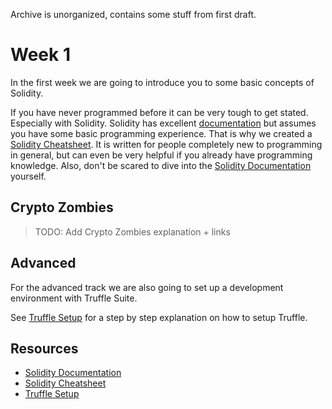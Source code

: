 Archive is unorganized, contains some stuff from first draft.

# Week 1

In the first week we are going to introduce you to some basic concepts of Solidity.

If you have never programmed before it can be very tough to get stated. Especially with Solidity. Solidity has excellent [documentation][solidity documentation] but assumes you have some basic programming experience. That is why we created a [Solidity Cheatsheet]. It is written for people completely new to programming in general, but can even be very helpful if you already have programming knowledge. Also, don't be scared to dive into the [Solidity Documentation] yourself.

## Crypto Zombies

> TODO: Add Crypto Zombies explanation + links

## Advanced

For the advanced track we are also going to set up a development environment with Truffle Suite.

See [Truffle Setup] for a step by step explanation on how to setup Truffle.

## Resources

- [Solidity Documentation]
- [Solidity Cheatsheet]
- [Truffle Setup]

<!-- Internal links -->

[solidity documentation]: https://solidity.readthedocs.io/
[solidity cheatsheet]: ./cheatsheet.md
[truffle setup]: ./truffle_setup.md
